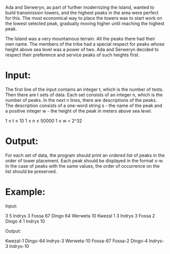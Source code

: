 Ada and Serweryn, as part of further modernizing the Island, wanted to build transmission towers, and the highest peaks in the area were perfect for this. The most economical way to place the towers was to start work on the lowest selected peak, gradually moving higher until reaching the highest peak.

The Island was a very mountainous terrain. All the peaks there had their own name. The members of the tribe had a special respect for peaks whose height above sea level was a power of two. Ada and Serweryn decided to respect their preference and service peaks of such heights first.

# Input:

The first line of the input contains an integer t, which is the number of tests. Then there are t sets of data. Each set consists of an integer n, which is the number of peaks. In the next n lines, there are descriptions of the peaks. The description consists of a one-word string s - the name of the peak and a positive integer w - the height of the peak in meters above sea level.

1 ≤ t ≤ 10
1 ≤ n ≤ 50000
1 ≤ w < 2^32

# Output:
For each set of data, the program should print an ordered list of peaks in the order of tower placement. Each peak should be displayed in the format s-w. In the case of peaks with the same values, the order of occurrence on the list should be preserved.

# Example:
Input:

3
5
Indrys 3
Fossa 67
Dingo 64
Werweta 10
Kwezal 1
3
Indrys 3
Fossa 2
Dingo 4
1
Indrys 10

Output:

Kwezal-1 Dingo-64 Indrys-3 Werweta-10 Fossa-67
Fossa-2 Dingo-4 Indrys-3
Indrys-10 


